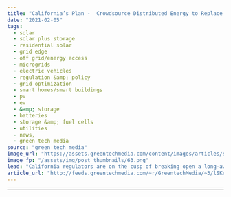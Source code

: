 ```yaml
---
title: "California’s Plan -  Crowdsource Distributed Energy to Replace Grid Upgrades"
date: "2021-02-05"
tags: 
  - solar
  - solar plus storage 
  - residential solar
  - grid edge
  - off grid/energy access
  - microgrids
  - electric vehicles
  - regulation &amp; policy
  - grid optimization
  - smart homes/smart buildings
  - pv
  - ev
  - &amp; storage
  - batteries
  - storage &amp; fuel cells
  - utilities
  - news,
  - green tech media
source: "green tech media"
image_url: "https://assets.greentechmedia.com/content/images/articles/solar_roof_homes_cul_de_sac_San_Diego_XL.jpg"
image_fp: "/assets/img/post_thumbnails/63.png"
lead: "California regulators are on the cusp of breaking open a long-awaited opportunity to enlist rooftop solar, behind-the-meter batteries and other distributed energy resources (DERs) to substitute for expensive grid upgrades. It’s called the Partnership ..."
article_url: "http://feeds.greentechmedia.com/~r/GreentechMedia/~3/lSKe_Fefw0M/californias-plan-to-crowdsource-distributed-energy-to-replace-grid-upgrades"
---
```


---
